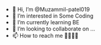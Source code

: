 - 👋 Hi, I’m @Muzammil-patel019
- 👀 I’m interested in Some Coding
- 🌱 I’m currently learning BE
- 💞️ I’m looking to collaborate on ...
- 📫 How to reach me 👀👀👀👀

<!---
Muzammil-patel019/Muzammil-patel019 is a ✨ special ✨ repository because its `README.md` (this file) appears on your GitHub profile.
You can click the Preview link to take a look at your changes.
--->
